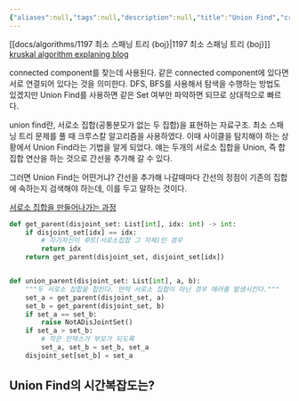 ```yaml
---
{"aliases":null,"tags":null,"description":null,"title":"Union Find","created":"2023-08-20T23:40:36","updated":"2023-08-24T12:25:23","dg-publish":true,"permalink":"/docs/Union Find/","dgPassFrontmatter":true}
---
```


[[docs/algorithms/1197 최소 스패닝 트리 {boj}\|1197 최소 스패닝 트리 {boj}]]  
[kruskal algorithm explaning blog](https://chanhuiseok.github.io/posts/algo-33/)

connected component를 찾는데 사용된다. 같은 connected component에 있다면 서로 연결되어 있다는 것을 의미한다. DFS, BFS를 사용해서 탐색을 수행하는 방법도 있겠지만 Union Find를 사용하면 같은 Set 여부만 파악하면 되므로 상대적으로 빠르다.

union find란, 서로소 집합(공통분모가 없는 두 집합)을 표현하는 자료구조. 최소 스패닝 트리 문제를 풀 때 크루스칼 알고리즘을 사용하였다. 이때 사이클을 탐지해야 하는 상황에서 Union Find라는 기법을 알게 되었다. 얘는 두개의 서로소 집합을 Union, 즉 합집합 연산을 하는 것으로 간선을 추가해 갈 수 있다. 

그러면 Union Find는 어떤거냐? 간선을 추가해 나갈때마다 간선의 정점이 기존의 집합에 속하는지 검색해야 하는데, 이를 두고 말하는 것이다.

[서로소 집합을 만들어나가는 과정](https://m.blog.naver.com/ndb796/221230967614)

```python
def get_parent(disjoint_set: List[int], idx: int) -> int:
    if disjoint_set[idx] == idx:
        # 자기자신이 루트(서로소집합 그 자체)인 경우
        return idx
    return get_parent(disjoint_set, disjoint_set[idx])


def union_parent(disjoint_set: List[int], a, b):
    """두 서로소 집합을 합친다. 만약 서로소 집합이 아닌 경우 에러를 발생시킨다."""
    set_a = get_parent(disjoint_set, a)
    set_b = get_parent(disjoint_set, b)
    if set_a == set_b:
        raise NotADisJointSet()
    if set_a > set_b:
        # 작은 인덱스가 부모가 되도록
        set_a, set_b = set_b, set_a
    disjoint_set[set_b] = set_a
```

## Union Find의 시간복잡도는?
